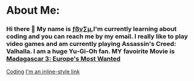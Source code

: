 # About Me:
### Hi there 👋 My name is <ins>ƒßv∑µ</ins>,I'm currently learning about coding and you can reach me by my email. I really like to play video games and am currently playing Assassin's Creed: Valhalla. I am a huge Yu-Gi-Oh fan. MY favoirite Movie is [Madagascar 3: Europe's Most Wanted](https://madagascar.fandom.com/wiki/Mort)

[Coding](file:///Users/saifnimer/Desktop/download-1.jpg)
[I'm an inline-style link](https://www.google.com)

<!--
**chickenlittleish/Chickenlittleish** is a ✨ _special_ ✨ repository because its `README.md` (this file) appears on your GitHub profile.
